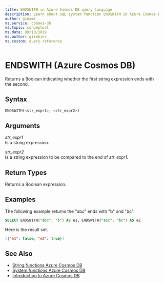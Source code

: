 ```yaml
---
title: ENDSWITH in Azure Cosmos DB query language
description: Learn about SQL system function ENDSWITH in Azure Cosmos DB.
author: ginamr
ms.service: cosmos-db
ms.topic: conceptual
ms.date: 09/13/2019
ms.author: girobins
ms.custom: query-reference
---
```

# ENDSWITH (Azure Cosmos DB)
 Returns a Boolean indicating whether the first string expression ends with the second.  
  
## Syntax
  
```sql
ENDSWITH(<str_expr1>, <str_expr2>)  
```  
  
## Arguments
  
*str_expr1*  
   Is a string expression.  
  
*str_expr2*  
   Is a string expression to be compared to the end of *str_expr1*.  
  
## Return Types
  
  Returns a Boolean expression.  
  
## Examples
  
  The following example returns the "abc" ends with "b" and "bc".  
  
```sql
SELECT ENDSWITH("abc", "b") AS e1, ENDSWITH("abc", "bc") AS e2 
```  
  
 Here is the result set.  
  
```json
[{"e1": false, "e2": true}]  
```  

## See Also

- [String functions Azure Cosmos DB](sql-query-string-functions.md)
- [System functions Azure Cosmos DB](sql-query-system-functions.md)
- [Introduction to Azure Cosmos DB](introduction.md)
